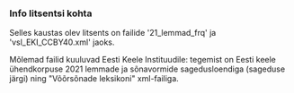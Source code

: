 ### Info litsentsi kohta
Selles kaustas olev litsents on failide '21_lemmad_frq' ja 'vsl_EKI_CCBY40.xml' jaoks.

Mõlemad failid kuuluvad Eesti Keele Instituudile: tegemist on Eesti keele ühendkorpuse 2021 lemmade ja sõnavormide sagedusloendiga (sageduse järgi) ning "Võõrsõnade leksikoni" xml-failiga.
